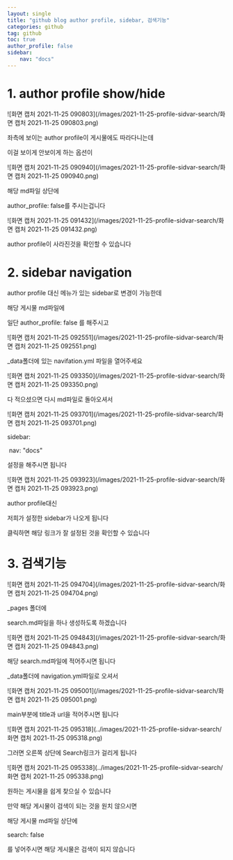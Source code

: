 ```yaml
---
layout: single
title: "github blog author profile, sidebar, 검색기능"
categories: github
tag: github
toc: true
author_profile: false
sidebar:
    nav: "docs"
---
```




# 1. author profile show/hide

![화면 캡처 2021-11-25 090803](/images/2021-11-25-profile-sidvar-search/화면 캡처 2021-11-25 090803.png)

좌측에 보이는 author profile이 게시물에도 따라다니는데

이걸 보이게 안보이게 하는 옵션이

![화면 캡처 2021-11-25 090940](/images/2021-11-25-profile-sidvar-search/화면 캡처 2021-11-25 090940.png)

해당 md파일 상단에

author_profile: false를 주시는겁니다

![화면 캡처 2021-11-25 091432](/images/2021-11-25-profile-sidvar-search/화면 캡처 2021-11-25 091432.png)

author profile이 사라진것을 확인할 수 있습니다



# 2. sidebar navigation

author profile 대신 메뉴가 있는 sidebar로 변경이 가능한데

해당 게시물 md파일에

일단 author_profile: false 를 해주시고

![화면 캡처 2021-11-25 092551](/images/2021-11-25-profile-sidvar-search/화면 캡처 2021-11-25 092551.png)

_data폴더에 있는 navifation.yml 파일을 열어주세요

![화면 캡처 2021-11-25 093350](/images/2021-11-25-profile-sidvar-search/화면 캡처 2021-11-25 093350.png)

다 적으셨으면 다시 md파일로 돌아오셔서

![화면 캡처 2021-11-25 093701](/images/2021-11-25-profile-sidvar-search/화면 캡처 2021-11-25 093701.png)

sidebar:

​	nav: "docs"

설정을 해주시면 됩니다

![화면 캡처 2021-11-25 093923](/images/2021-11-25-profile-sidvar-search/화면 캡처 2021-11-25 093923.png)

author profile대신

저희가 설정한 sidebar가 나오게 됩니다

클릭하면 해당 링크가 잘 설정된 것을 확인할 수 있습니다



# 3. 검색기능

![화면 캡처 2021-11-25 094704](/images/2021-11-25-profile-sidvar-search/화면 캡처 2021-11-25 094704.png)

_pages 폴더에

search.md파일을 하나 생성하도록 하겠습니다

![화면 캡처 2021-11-25 094843](/images/2021-11-25-profile-sidvar-search/화면 캡처 2021-11-25 094843.png)

해당 search.md파일에 적어주시면 됩니다



_data폴더에 navigation.yml파일로 오셔서

![화면 캡처 2021-11-25 095001](/images/2021-11-25-profile-sidvar-search/화면 캡처 2021-11-25 095001.png)

main부분에 title과 url을 적어주시면 됩니다



![화면 캡처 2021-11-25 095318](../images/2021-11-25-profile-sidvar-search/화면 캡처 2021-11-25 095318.png)

그러면 오른쪽 상단에 Search링크가 걸리게 됩니다

![화면 캡처 2021-11-25 095338](../images/2021-11-25-profile-sidvar-search/화면 캡처 2021-11-25 095338.png)

원하는 게시물을 쉽게  찾으실 수 있습니다



만약 해당 게시물이 검색이 되는 것을 원치 않으시면

해당 게시물 md파일 상단에

search: false

를 넣어주시면 해당 게시물은 검색이 되지 않습니다
